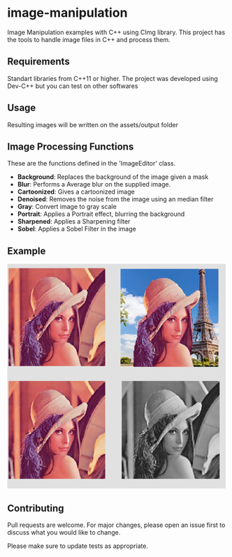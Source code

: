 # image-manipulation
Image Manipulation examples with C++ using CImg library. 
This project has the tools to handle image files in C++ and process them.

## Requirements
Standart libraries from C++11 or higher. The project was developed using Dev-C++ but you can test on other softwares

## Usage
Resulting images will be written on the assets/output folder

## Image Processing Functions
These are the functions defined in the 'ImageEditor' class.

+ **Background**: Replaces the background of the image given a mask
+ **Blur**: Performs a Average blur on the supplied image.
+ **Cartoonized**: Gives a cartoonized image
+ **Denoised**: Removes the noise from the image using an median filter
+ **Gray**: Convert image to gray scale
+ **Portrait**: Applies a Portrait effect, blurring the background
+ **Sharpened**: Applies a Sharpening filter
+ **Sobel**: Applies a Sobel Filter in the image 

## Example
<img src="examples/example.png" alt="A Julia Fractal, c: -0.4 + 0.6i" width="500" />

## Contributing
Pull requests are welcome. For major changes, please open an issue first to discuss what you would like to change.

Please make sure to update tests as appropriate.
